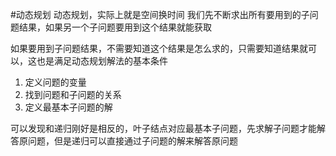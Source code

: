 #动态规划
动态规划，实际上就是空间换时间
我们先不断求出所有要用到的子问题结果，如果另一个子问题要用到这个结果就能获取

如果要用到子问题结果，不需要知道这个结果是怎么求的，只需要知道结果就可以，这也是满足动态规划解法的基本条件

1. 定义问题的变量
2. 找到问题和子问题的关系
3. 定义最基本子问题的解

可以发现和递归刚好是相反的，叶子结点对应最基本子问题，先求解子问题才能解答原问题，但是递归可以直接通过子问题的解来解答原问题